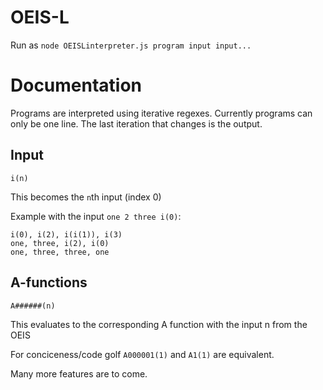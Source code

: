 # OEIS-L

Run as `node OEISLinterpreter.js program input input...`

# Documentation

Programs are interpreted using iterative regexes. Currently programs can only be one line.
The last iteration that changes is the output.

## Input

    i(n)

This becomes the `n`th input (index 0)

Example with the input `one 2 three i(0)`:

    i(0), i(2), i(i(1)), i(3)
    one, three, i(2), i(0)
    one, three, three, one

## A-functions

    A######(n)

This evaluates to the corresponding A function with the input n from the OEIS

For conciceness/code golf `A000001(1)` and `A1(1)` are equivalent.

Many more features are to come.
